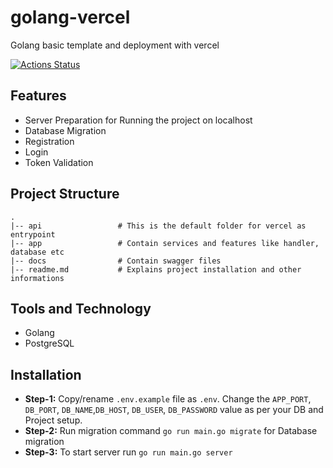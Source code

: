 # golang-vercel
 Golang basic template and deployment with vercel 

[![Actions Status](https://github.com/teachmind/Auth-service/workflows/build/badge.svg)](https://github.com/teachmind/Auth-service/actions)

## Features 
-   Server Preparation for Running the project on localhost
-   Database Migration
-   Registration
-   Login
-   Token Validation


## Project Structure
    .
    |-- api                 # This is the default folder for vercel as entrypoint 
    |-- app                 # Contain services and features like handler, database etc
    |-- docs                # Contain swagger files
    |-- readme.md           # Explains project installation and other informations

## Tools and Technology
-   Golang
-   PostgreSQL

## Installation
-   **Step-1:** Copy/rename `.env.example` file as `.env`. Change the `APP_PORT`, `DB_PORT`, `DB_NAME`,`DB_HOST`, `DB_USER`, `DB_PASSWORD` value as per your DB and Project setup.
-   **Step-2:** Run migration command `go run main.go migrate` for Database migration
-   **Step-3:** To start server run `go run main.go server`

